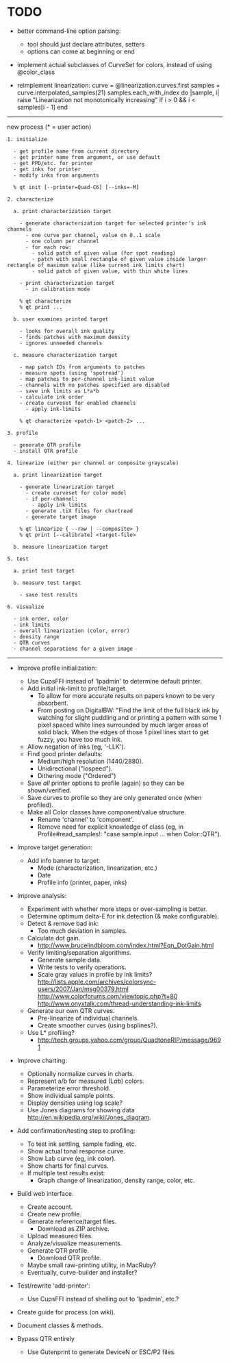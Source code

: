 # TODO

  - better command-line option parsing:
    - tool should just declare attributes, setters
    - options can come at beginning or end

  - implement actual subclasses of CurveSet for colors, instead of using @color_class

  - reimplement linearization:
      curve = @linearization.curves.first
      samples = curve.interpolated_samples(21)
      samples.each_with_index do |sample, i|
        raise "Linearization not monotonically increasing" if i > 0 && i < samples[i - 1]
      end

***

  new process (* = user action)

    1. initialize

      - get profile name from current directory
      - get printer name from argument, or use default
      - get PPD/etc. for printer
      - get inks for printer
      - modify inks from arguments

      % qt init [--printer=Quad-C6] [--inks=-M]

    2. characterize

      a. print characterization target

        - generate characterization target for selected printer's ink channels
          - one curve per channel, value on 0..1 scale
          - one column per channel
          - for each row:
            - solid patch of given value (for spot reading)
            - patch with small rectangle of given value inside larger rectangle of maximum value (like current ink limits chart)
            - solid patch of given value, with thin white lines

        - print characterization target
          - in calibration mode

        % qt characterize
        % qt print ...

      b. user examines printed target

        - looks for overall ink quality
        - finds patches with maximum density
        - ignores unneeded channels

      c. measure characterization target

        - map patch IDs from arguments to patches
        - measure spots (using 'spotread')
        - map patches to per-channel ink-limit value
        - channels with no patches specified are disabled
        - save ink limits as L*a*b
        - calculate ink order
        - create curveset for enabled channels
          - apply ink-limits

        % qt characterize <patch-1> <patch-2> ...

    3. profile

      - generate QTR profile
      - install QTR profile

    4. linearize (either per channel or composite grayscale)

      a. print linearization target

        - generate linearization target
          - create curveset for color model
          - if per-channel:
            - apply ink limits
          - generate .tiX files for chartread
          - generate target image

        % qt linearize { --raw | --composite> }
        % qt print [--calibrate] <target-file>

      b. measure linearization target

    5. test

      a. print test target

      b. measure test target

        - save test results

    6. visualize

      - ink order, color
      - ink limits
      - overall linearization (color, error)
      - density range
      - QTR curves
      - channel separations for a given image

***

- Improve profile initialization:
  - Use CupsFFI instead of 'lpadmin' to determine default printer.
  - Add initial ink-limit to profile/target.
    - To allow for more accurate results on papers known to be very absorbent.
    - From posting on DigitalBW: "Find the limit of the full black ink by watching for
      slight puddling and or printing a pattern with some 1 pixel spaced white lines
      surrounded by much larger areas of solid black. When the edges of those 1 pixel
      lines start to get fuzzy, you have too much ink.
  - Allow negation of inks (eg, '-LLK').
  - Find good printer defaults:
    - Medium/high resolution (1440/2880).
    - Unidirectional ("lospeed").
    - Dithering mode ("Ordered")
  - Save *all* printer options to profile (again) so they can be shown/verified.
  - Save curves to profile so they are only generated once (when profiled).
  - Make all Color classes have component/value structure.
    - Rename 'channel' to 'component'.
    - Remove need for explicit knowledge of class (eg, in Profile#read_samples!: "case sample.input ... when Color::QTR").

- Improve target generation:
  - Add info banner to target:
    - Mode (characterization, linearization, etc.)
    - Date
    - Profile info (printer, paper, inks)

- Improve analysis:
  - Experiment with whether more steps or over-sampling is better.
  - Determine optimum delta-E for ink detection (& make configurable).
  - Detect & remove bad ink:
    - Too much deviation in samples.
  - Calculate dot gain.
    - http://www.brucelindbloom.com/index.html?Eqn_DotGain.html
  - Verify limiting/separation algorithms.
    - Generate sample data.
    - Write tests to verify operations.
    - Scale gray values in profile by ink limits?
        http://lists.apple.com/archives/colorsync-users/2007/Jan/msg00379.html
        http://www.colorforums.com/viewtopic.php?t=80
        http://www.onyxtalk.com/thread-understanding-ink-limits
  - Generate our own QTR curves.
    - Pre-linearize of individual channels.
    - Create smoother curves (using bsplines?).
  - Use L* profiling?
    - http://tech.groups.yahoo.com/group/QuadtoneRIP/message/9691

- Improve charting:
  - Optionally normalize curves in charts.
  - Represent a/b for measured (L*a*b) colors.
  - Parameterize error threshold.
  - Show individual sample points.
  - Display densities using log scale?
  - Use Jones diagrams for showing data <http://en.wikipedia.org/wiki/Jones_diagram>.

- Add confirmation/testing step to profiling:
  - To test ink settling, sample fading, etc.
  - Show actual tonal response curve.
  - Show Lab curve (eg, ink color).
  - Show charts for final curves.
  - If multiple test results exist:
    - Graph change of linearization, density range, color, etc.

- Build web interface.
  - Create account.
  - Create new profile.
  - Generate reference/target files.
    - Download as ZIP archive.
  - Upload measured files.
  - Analyze/visualize measurements.
  - Generate QTR profile.
    - Download QTR profile.
  - Maybe small raw-printing utility, in MacRuby?
  - Eventually, curve-builder and installer?

- Test/rewrite 'add-printer':
  - Use CupsFFI instead of shelling out to 'lpadmin', etc.?

- Create guide for process (on wiki).

- Document classes & methods.

- Bypass QTR entirely
  - Use Gutenprint to generate DeviceN or ESC/P2 files.